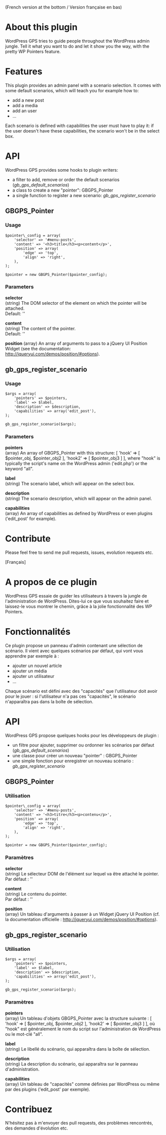 (French version at the bottom / Version française en bas)

# About this plugin
WordPress GPS tries to guide people throughout the WordPress admin jungle. Tell it what you want to do and let it show you the way, with the pretty WP Pointers feature.

# Features
This plugin provides an admin panel with a scenario selection. It comes with some default scenarios, which will teach you for example how to:

* add a new post
* add a media
* add an user
* ...

Each scenario is defined with capabilities the user must have to play it: if the user doesn't have these capabilities, the scenario won't be in the select box.

# API
WordPress GPS provides some hooks to plugin writers:

* a filter to add, remove or order the default scenarios (_gb\_gps\_default\_scenarios_)
* a class to create a new "pointer": GBGPS_Pointer
* a single function to register a new scenario: _gb\_gps\_register\_scenario_

## GBGPS_Pointer

### Usage

    $pointer\_config = array(  
        'selector' => '#menu-posts',  
        'content' => '<h3>title</h3><p>content</p>',  
        'position' => array(  
            'edge' => 'top',  
            'align' => 'right',  
        ),  
    );

    $pointer = new GBGPS_Pointer($pointer_config);

### Parameters

**selector**  
    (string) The DOM selector of the element on which the pointer will be attached.  
      Default: ''

**content**  
    (string) The content of the pointer.  
      Default: ''

**position**
    (array) An array of arguments to pass to a jQuery UI Position Widget (see the documentation: http://jqueryui.com/demos/position/#options).

## gb\_gps\_register\_scenario

### Usage

    $args = array(  
        'pointers' => $pointers,  
        'label' => $label,  
        'description' => $description,  
        'capabilities' => array('edit_post'),  
    );

    gb_gps_register_scenario($args);

### Parameters

**pointers**  
    (array) An array of GBGPS\_Pointer with this structure: [ 'hook' => [ $pointer\_obj, $pointer\_obj2 ], 'hook2' => [ $pointer\_obj3 ] ], where "hook" is typically the script's name on the WordPress admin ('edit.php') or the keyword "all".

**label**  
    (string) The scenario label, which will appear on the select box.

**description**  
    (string) The scenario description, which will appear on the admin panel.

**capabilities**  
    (array) An array of capabilities as defined by WordPress or even plugins ('edit_post' for example).


# Contribute
Please feel free to send me pull requests, issues, evolution requests etc.

[Français]

# A propos de ce plugin
WordPress GPS essaie de guider les utilisateurs à travers la jungle de l'administration de WordPress. Dites-lui ce que vous souhaitez faire et laissez-le vous montrer le chemin, grâce à la jolie fonctionnalité des WP Pointers.

# Fonctionnalités
Ce plugin propose un panneau d'admin contenant une sélection de scénario. Il vient avec quelques scénarios par défaut, qui vont vous apprendre par exemple à :

* ajouter un nouvel article
* ajouter un média
* ajouter un utilisateur
* ...

Chaque scénario est défini avec des "capacités" que l'utilisateur doit avoir pour le jouer : si l'utilisateur n'a pas ces "capacités", le scénario n'apparaîtra pas dans la boîte de sélection.

# API
WordPress GPS propose quelques hooks pour les développeurs de plugin :

* un filtre pour ajouter, supprimer ou ordonner les scénarios par défaut (_gb\_gps\_default\_scenarios_)
* une classe pour créer un nouveau "pointer" : GBGPS_Pointer
* une simple fonction pour enregistrer un nouveau scénario : _gb\_gps\_register\_scenario_

## GBGPS_Pointer

### Utilisation

    $pointer\_config = array(  
        'selector' => '#menu-posts',  
        'content' => '<h3>titre</h3><p>contenu</p>',  
        'position' => array(  
            'edge' => 'top',  
            'align' => 'right',  
        ),  
    );

    $pointer = new GBGPS_Pointer($pointer_config);

### Paramètres

**selector**  
    (string) Le sélecteur DOM de l'élément sur lequel va être attaché le pointer.  
      Par défaut : ''

**content**  
    (string) Le contenu du pointer.  
      Par défaut : ''

**position**  
    (array) Un tableau d'arguments à passer à un Widget jQuery UI Position (cf. la documentation officielle : http://jqueryui.com/demos/position/#options).

## gb\_gps\_register\_scenario

### Utilisation

    $args = array(  
        'pointers' => $pointers,  
        'label' => $label,  
        'description' => $description,  
        'capabilities' => array('edit_post'),  
    );

    gb_gps_register_scenario($args);

### Paramètres

**pointers**  
    (array) Un tableau d'objets GBGPS\_Pointer avec la structure suivante : [ 'hook' => [ $pointer\_obj, $pointer\_obj2 ], 'hook2' => [ $pointer\_obj3 ] ], où "hook" est généralement le nom du script sur l'administration de WordPress ou le mot-clé "all".

**label**  
    (string) Le libellé du scénario, qui apparaîtra dans la boîte de sélection.

**description**  
    (string) La description du scénario, qui apparaîtra sur le panneau d'administration.

**capabilities**  
    (array) Un tableau de "capacités" comme définies par WordPress ou même par des plugins ('edit_post' par exemple).

# Contribuez
N'hésitez pas à m'envoyer des pull requests, des problèmes rencontrés, des demandes d'évolution etc.
